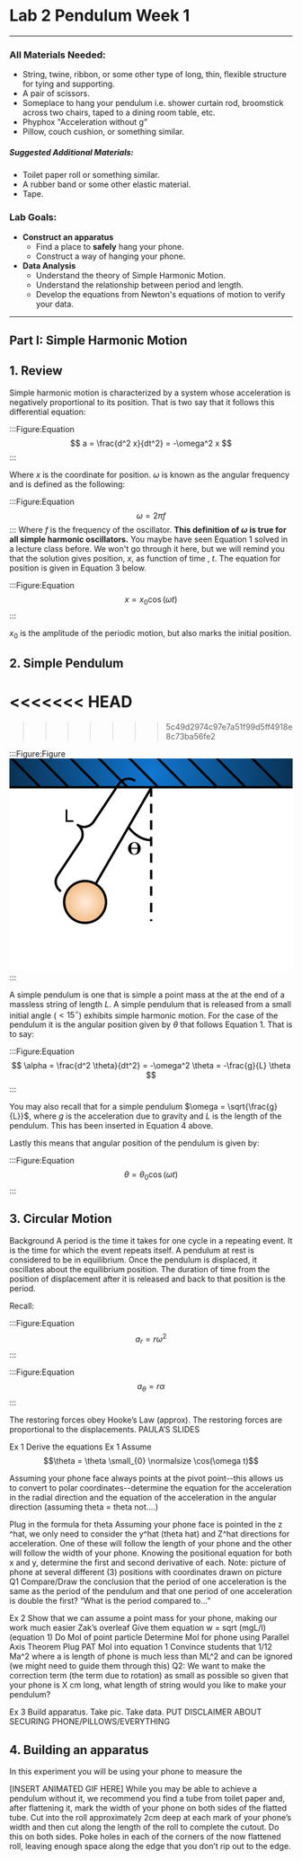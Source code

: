 # Lab 2 Pendulum Week 1
---

### All Materials Needed:

- String, twine, ribbon, or some other type of long, thin, flexible structure for tying and supporting.
- A pair of scissors.
- Someplace to hang your pendulum i.e. shower curtain rod, broomstick across two chairs, taped to a dining room table, etc.
- Phyphox "Acceleration without g”
- Pillow, couch cushion, or something similar.

##### Suggested Additional Materials:
- Toilet paper roll or something similar.
- A rubber band or some other elastic material.
- Tape.

### Lab Goals:

- **Construct an apparatus** 
	- Find a place to **safely** hang your phone.
	- Construct a way of hanging your phone.
- **Data Analysis**
	- Understand the theory of Simple Harmonic Motion.
	- Understand the relationship between period and length.
	- Develop the equations from Newton's equations of motion to verify your data.

---

## Part I: Simple Harmonic Motion

## 1. Review

Simple harmonic motion is characterized by a system whose acceleration is negatively proportional to its position. That is two say that it follows this differential equation:

:::Figure:Equation
$$
a = \frac{d^2 x}{dt^2} = -\omega^2 x
$$
:::

Where $x$ is the coordinate for position. $\omega$ is known as the angular frequency and is defined as the following:

:::Figure:Equation
$$
\omega = 2 \pi f
$$
:::
 Where $f$ is the frequency of the oscillator. **This definition of $\omega$ is true for all simple harmonic oscillators.** You maybe have seen Equation 1 solved in a lecture class before. We won't go through it here, but we will remind you that the solution gives position, $x$, as function of time , $t$. The equation for position is given in Equation 3 below. 
 
:::Figure:Equation
$$
x = x_0 \cos (\omega t)
$$
:::

$x_0$ is the amplitude of the periodic motion, but also marks the initial position. 

## 2. Simple Pendulum
[comment]: # (Period is to the length of the pendulum--use this?)
<<<<<<< HEAD
=======
<!--this is not a comment-->
>>>>>>> 5c49d2974c97e7a51f99d5ff4918e8c73ba56fe2

:::Figure:Figure
![Picture of Pendulum](imgs/Pendulum.png)
:::

A simple pendulum is one that is simple a point mass at the at the end of a massless string of length $L$. A simple pendulum that is released from a small initial angle ($<15 ^{\circ}$) exhibits simple harmonic motion. For the case of the pendulum it is the angular position given by $\theta$ that follows Equation 1. That is to say:

:::Figure:Equation
$$
\alpha = \frac{d^2 \theta}{dt^2} = -\omega^2 \theta = -\frac{g}{L} \theta
$$
:::

You may also recall that for a simple pendulum $\omega = \sqrt{\frac{g}{L}}$, where $g$ is the acceleration due to gravity and $L$ is the length of the pendulum. This has been inserted in Equation 4 above.

Lastly this means that angular position of the pendulum is given by:

:::Figure:Equation
$$
\theta = \theta_0 \cos (\omega t)
$$
:::

## 3. Circular Motion


Background
A period is the time it takes for one cycle in a repeating event. It is the time for which the event repeats itself. A pendulum at rest is considered to be in equilibrium. Once the pendulum is displaced, it oscillates about the equilibrium position. The duration of time from the position of displacement after it is released and back to that position is the period.

Recall:

:::Figure:Equation
$$
a_{r} = r \omega^2
$$
:::

<!-- a_{r} = L\omega^{2}\theta_{0}^{2}\sin^{2}(\omega t) -->

:::Figure:Equation
$$
a_\theta = r \alpha
$$
:::



The restoring forces obey Hooke’s Law (approx). The restoring forces are proportional to the displacements.
PAULA’S SLIDES

Ex 1 Derive the equations
Ex 1
Assume $$\theta = \theta \small_{0} \normalsize \cos(\omega t)$$



Assuming your phone face always points at the pivot point--this allows us to convert to polar coordinates--determine the equation for the acceleration in the radial direction and the equation of the acceleration in the angular direction (assuming theta = theta not….)

Plug in the formula for theta
Assuming your phone face is pointed in the z ^hat, we only need to consider the y^hat (theta hat) and Z^hat directions for acceleration. One of these will follow the length of your phone and the other will follow the width of your phone.
Knowing the positional equation for both x and y, determine the first and second derivative of each.
Note: picture of phone at several different (3) positions with coordinates drawn on picture
Q1 Compare/Draw the conclusion that the period of one acceleration is the same as the period of the pendulum and that one period of one acceleration is double the first? “What is the period compared to…”

Ex 2
Show that we can assume a point mass for your phone, making our work much easier
Zak’s overleaf
Give them equation w = sqrt (mgL/I) (equation 1)
Do MoI of point particle
Determine MoI for phone using Parallel Axis Theorem
Plug PAT MoI into equation 1
Convince students that 1/12 Ma^2 where a is length of phone is much less than ML^2 and can be ignored (we might need to guide them through this)
Q2:
We want to make the correction term (the term due to rotation) as small as possible so given that your phone is X cm long, what length of string would you like to make your pendulum?

Ex 3
Build apparatus. Take pic. Take data. 
PUT DISCLAIMER ABOUT SECURING PHONE/PILLOWS/EVERYTHING

## 4. Building an apparatus
In this experiment you will be using your phone to measure the 

[INSERT ANIMATED GIF HERE]
While you may be able to achieve a pendulum without it, we recommend you find a tube from toilet paper and, after flattening it, mark the width of your phone on both sides of the flatted tube.
Cut into the roll approximately 2cm deep at each mark of your phone’s width and then cut along the length of the roll to complete the cutout. Do this on both sides.
Poke holes in each of the corners of the now flattened roll, leaving enough space along the edge that you don’t rip out to the edge.
